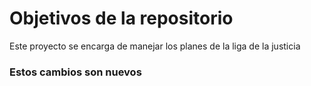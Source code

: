# Objetivos de la repositorio

Este proyecto se encarga de manejar los planes de la liga de la justicia


### Estos cambios son nuevos